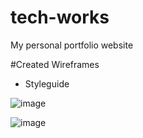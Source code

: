 # tech-works
My personal portfolio website

#Created Wireframes

- Styleguide

![image](https://github.com/user-attachments/assets/c0675812-786f-4466-abe9-1a585bdabd00)


![image](https://github.com/user-attachments/assets/c57e3ce5-9c07-4d8e-aee9-cad0d6f2c78d)

